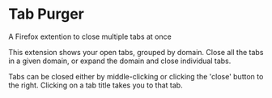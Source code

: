 # Tab Purger
A Firefox extention to close multiple tabs at once

This extension shows your open tabs, grouped by domain. Close all the tabs in a given domain, or expand the domain and close individual tabs.

Tabs can be closed either by middle-clicking or clicking the 'close' button to the right. Clicking on a tab title takes you to that tab.
